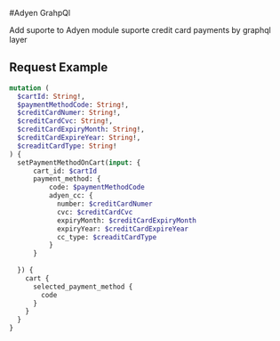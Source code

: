 #Adyen GrahpQl

Add suporte to Adyen module suporte credit card payments by graphql layer

## Request Example

```graphql
mutation (
  $cartId: String!,
  $paymentMethodCode: String!,
  $creditCardNumer: String!,
  $creditCardCvc: String!,
  $creditCardExpiryMonth: String!,
  $creditCardExpireYear: String!,
  $creaditCardType: String!
) {
  setPaymentMethodOnCart(input: {
      cart_id: $cartId
      payment_method: {
          code: $paymentMethodCode
          adyen_cc: {
            number: $creditCardNumer
            cvc: $creditCardCvc
            expiryMonth: $creditCardExpiryMonth
            expiryYear: $creditCardExpireYear
            cc_type: $creaditCardType
          }
      }
      
  }) {
    cart {
      selected_payment_method {
        code
      }
    }
  }
}
```
